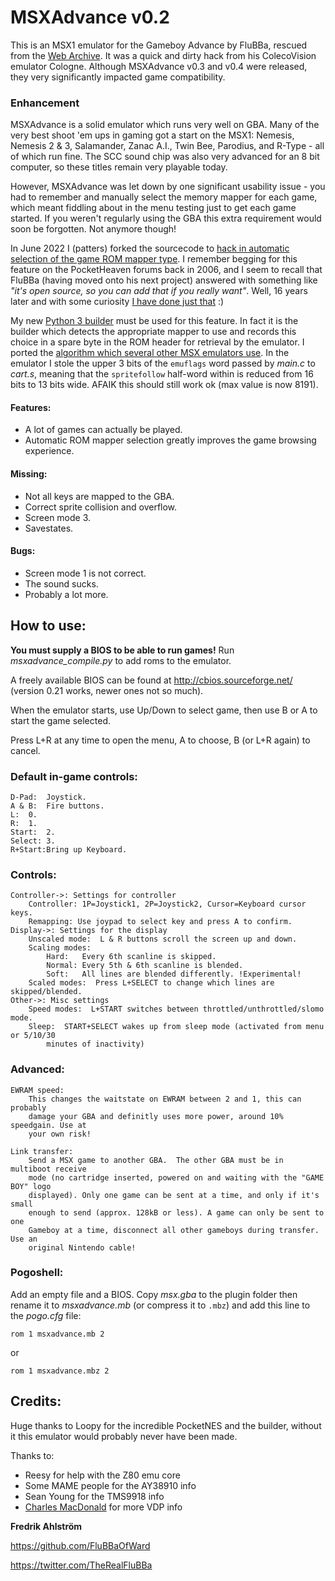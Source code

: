 # MSXAdvance v0.2
This is an MSX1 emulator for the Gameboy Advance by FluBBa, rescued from the [Web Archive](https://web.archive.org/web/20150430211123/http://www.ndsretro.com/gbadown.html). It was a quick and dirty hack from his ColecoVision emulator Cologne. Although MSXAdvance v0.3 and v0.4 were released, they very significantly impacted game compatibility.

### Enhancement
MSXAdvance is a solid emulator which runs very well on GBA. Many of the very best shoot 'em ups in gaming got a start on the MSX1: Nemesis, Nemesis 2 & 3, Salamander, Zanac A.I., Twin Bee, Parodius, and R-Type - all of which run fine. The SCC sound chip was also very advanced for an 8 bit computer, so these titles remain very playable today.

However, MSXAdvance was let down by one significant usability issue - you had to remember and manually select the memory mapper for each game, which meant fiddling about in the menu testing just to get each game started. If you weren't regularly using the GBA this extra requirement would soon be forgotten. Not anymore though!

In June 2022 I (patters) forked the sourcecode to [hack in automatic selection of the game ROM mapper type](https://github.com/patters-syno/msxadvance/commit/f35cf8b10784fcf4239b192859dbc4336667a30b). I remember begging for this feature on the PocketHeaven forums back in 2006, and I seem to recall that FluBBa (having moved onto his next project) answered with something like *"it's open source, so you can add that if you really want"*. Well, 16 years later and with some curiosity [I have done just that](https://github.com/patters-syno/msxadvance/releases/tag/v0.2e) :)

My new [Python 3 builder](https://github.com/patters-syno/gba-emu-compilation-builders/blob/main/msxadvance_compile.py) must be used for this feature. In fact it is the builder which detects the appropriate mapper to use and records this choice in a spare byte in the ROM header for retrieval by the emulator. I ported the [algorithm which several other MSX emulators use](https://github.com/openMSX/openMSX/blob/d4c561dd02877825d63a39a28b70bcc760b503e4/src/memory/RomFactory.cc#L72). In the emulator I stole the upper 3 bits of the ```emuflags``` word passed by *main.c* to *cart.s*, meaning that the ```spritefollow``` half-word within is reduced from 16 bits to 13 bits wide. AFAIK this should still work ok (max value is now 8191).

#### Features:
- A lot of games can actually be played.
- Automatic ROM mapper selection greatly improves the game browsing experience.

#### Missing:
- Not all keys are mapped to the GBA.
- Correct sprite collision and overflow.
- Screen mode 3.
- Savestates.

#### Bugs:
- Screen mode 1 is not correct.
- The sound sucks.
- Probably a lot more.

## How to use:
**You must supply a BIOS to be able to run games!**
Run *msxadvance_compile.py* to add roms to the emulator.

A freely available BIOS can be found at http://cbios.sourceforge.net/ (version 0.21 works, newer ones not so much).

When the emulator starts, use Up/Down to select game, then use B or A to start the game selected.

Press L+R at any time to open the menu, A to choose, B (or L+R again) to cancel.

### Default in-game controls:
	D-Pad:	Joystick.
	A & B:	Fire buttons.
	L:	0.
	R:	1.
	Start:	2.
	Select:	3.
	R+Start:Bring up Keyboard.


### Controls:
	Controller->: Settings for controller
		Controller: 1P=Joystick1, 2P=Joystick2, Cursor=Keyboard cursor keys.
		Remapping: Use joypad to select key and press A to confirm.
	Display->: Settings for the display
		Unscaled mode:  L & R buttons scroll the screen up and down.
		Scaling modes:
			Hard:   Every 6th scanline is skipped.
			Normal: Every 5th & 6th scanline is blended.
			Soft:   All lines are blended differently. !Experimental!
		Scaled modes:  Press L+SELECT to change which lines are skipped/blended.
	Other->: Misc settings
		Speed modes:  L+START switches between throttled/unthrottled/slomo mode.
		Sleep:  START+SELECT wakes up from sleep mode (activated from menu or 5/10/30
			minutes of inactivity)


### Advanced:
	EWRAM speed:
		This changes the waitstate on EWRAM between 2 and 1, this can probably
		damage your GBA and definitly uses more power, around 10% speedgain. Use at
		your own risk!

	Link transfer:
		Send a MSX game to another GBA.  The other GBA must be in multiboot receive
		mode (no cartridge inserted, powered on and waiting with the "GAME BOY" logo
		displayed). Only one game can be sent at a time, and only if it's small
		enough to send (approx. 128kB or less). A game can only be sent to one
		Gameboy at a time, disconnect all other gameboys during transfer. Use an
		original Nintendo cable!

### Pogoshell:
Add an empty file and a BIOS. Copy *msx.gba* to the plugin folder then rename it to *msxadvance.mb* (or compress it to ```.mbz```) and add this line to the *pogo.cfg* file:

```rom 1 msxadvance.mb 2```

or

```rom 1 msxadvance.mbz 2```

## Credits:
Huge thanks to Loopy for the incredible PocketNES and the builder, without it this emulator would probably never have been made.

Thanks to:
- Reesy for help with the Z80 emu core
- Some MAME people for the AY38910 info
- Sean Young for the TMS9918 info
- [Charles MacDonald](http://techno-junk.org) for more VDP info


**Fredrik Ahlström**

https://github.com/FluBBaOfWard

https://twitter.com/TheRealFluBBa
